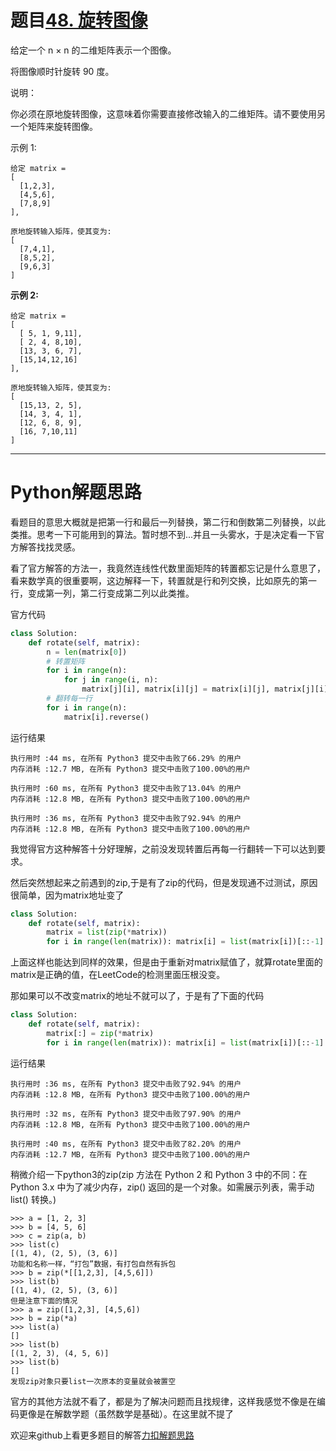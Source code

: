 # 题目[48. 旋转图像](https://leetcode-cn.com/problems/rotate-image/)

给定一个 n × n 的二维矩阵表示一个图像。

将图像顺时针旋转 90 度。

说明：

你必须在原地旋转图像，这意味着你需要直接修改输入的二维矩阵。请不要使用另一个矩阵来旋转图像。

示例 1:

```
给定 matrix = 
[
  [1,2,3],
  [4,5,6],
  [7,8,9]
],

原地旋转输入矩阵，使其变为:
[
  [7,4,1],
  [8,5,2],
  [9,6,3]
]
```

**示例 2:**

```
给定 matrix =
[
  [ 5, 1, 9,11],
  [ 2, 4, 8,10],
  [13, 3, 6, 7],
  [15,14,12,16]
], 

原地旋转输入矩阵，使其变为:
[
  [15,13, 2, 5],
  [14, 3, 4, 1],
  [12, 6, 8, 9],
  [16, 7,10,11]
]
```



*****

# Python解题思路

看题目的意思大概就是把第一行和最后一列替换，第二行和倒数第二列替换，以此类推。思考一下可能用到的算法。暂时想不到...并且一头雾水，于是决定看一下官方解答找找灵感。

看了官方解答的方法一，我竟然连线性代数里面矩阵的转置都忘记是什么意思了，看来数学真的很重要啊，这边解释一下，转置就是行和列交换，比如原先的第一行，变成第一列，第二行变成第二列以此类推。

官方代码

```python
class Solution:
    def rotate(self, matrix):
        n = len(matrix[0])        
        # 转置矩阵
        for i in range(n):
            for j in range(i, n):
                matrix[j][i], matrix[i][j] = matrix[i][j], matrix[j][i] 
        # 翻转每一行
        for i in range(n):
            matrix[i].reverse()
```

运行结果

```
执行用时 :44 ms, 在所有 Python3 提交中击败了66.29% 的用户
内存消耗 :12.7 MB, 在所有 Python3 提交中击败了100.00%的用户

执行用时 :60 ms, 在所有 Python3 提交中击败了13.04% 的用户
内存消耗 :12.8 MB, 在所有 Python3 提交中击败了100.00%的用户

执行用时 :36 ms, 在所有 Python3 提交中击败了92.94% 的用户
内存消耗 :12.8 MB, 在所有 Python3 提交中击败了100.00%的用户
```

我觉得官方这种解答十分好理解，之前没发现转置后再每一行翻转一下可以达到要求。

然后突然想起来之前遇到的zip,于是有了zip的代码，但是发现通不过测试，原因很简单，因为matrix地址变了

```python
class Solution:
    def rotate(self, matrix):
        matrix = list(zip(*matrix))
        for i in range(len(matrix)): matrix[i] = list(matrix[i])[::-1]
```

上面这样也能达到同样的效果，但是由于重新对matrix赋值了，就算rotate里面的matrix是正确的值，在LeetCode的检测里面压根没变。

那如果可以不改变matrix的地址不就可以了，于是有了下面的代码

```python
class Solution:
    def rotate(self, matrix):
        matrix[:] = zip(*matrix)
        for i in range(len(matrix)): matrix[i] = list(matrix[i])[::-1]
```

运行结果

```
执行用时 :36 ms, 在所有 Python3 提交中击败了92.94% 的用户
内存消耗 :12.8 MB, 在所有 Python3 提交中击败了100.00%的用户

执行用时 :32 ms, 在所有 Python3 提交中击败了97.90% 的用户
内存消耗 :12.8 MB, 在所有 Python3 提交中击败了100.00%的用户

执行用时 :40 ms, 在所有 Python3 提交中击败了82.20% 的用户
内存消耗 :12.7 MB, 在所有 Python3 提交中击败了100.00%的用户
```

稍微介绍一下python3的zip(zip 方法在 Python 2 和 Python 3 中的不同：在 Python 3.x 中为了减少内存，zip() 返回的是一个对象。如需展示列表，需手动 list() 转换。)

```
>>> a = [1, 2, 3]
>>> b = [4, 5, 6]
>>> c = zip(a, b)
>>> list(c)
[(1, 4), (2, 5), (3, 6)]
功能和名称一样，“打包”数据，有打包自然有拆包
>>> b = zip(*[[1,2,3], [4,5,6]])
>>> list(b) 
[(1, 4), (2, 5), (3, 6)]
但是注意下面的情况
>>> a = zip([1,2,3], [4,5,6])
>>> b = zip(*a) 
>>> list(a)
[]
>>> list(b)
[(1, 2, 3), (4, 5, 6)]
>>> list(b)
[]
发现zip对象只要list一次原本的变量就会被置空
```

官方的其他方法就不看了，都是为了解决问题而且找规律，这样我感觉不像是在编码更像是在解数学题（虽然数学是基础）。在这里就不提了

欢迎来github上看更多题目的解答[力扣解题思路](https://github.com/WRAllen/LeetCode)